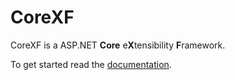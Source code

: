 # CoreXF
CoreXF is a ASP.NET **Core** e**X**tensibility **F**ramework. 

To get started read the [documentation](http://achristov.viewdocs.io/CoreXF/docs).
